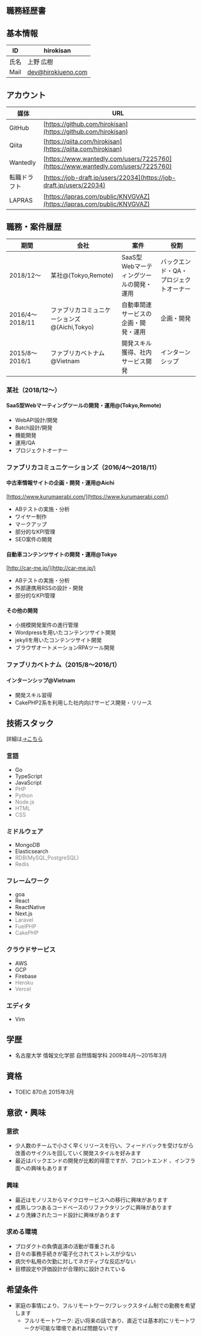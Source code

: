 職務経歴書
---

## 基本情報

| ID | hirokisan |
| - | - |
| 氏名 | 上野 広樹 |
| Mail | dev@hirokiueno.com |

## アカウント

| 媒体 | URL |
| - | - |
| GitHub | [https://github.com/hirokisan](https://github.com/hirokisan) |
| Qiita | [https://qiita.com/hirokisan](https://qiita.com/hirokisan) |
| Wantedly | [https://www.wantedly.com/users/7225760](https://www.wantedly.com/users/7225760) |
| 転職ドラフト | [https://job-draft.jp/users/22034](https://job-draft.jp/users/22034) |
| LAPRAS | [https://lapras.com/public/KNVGVAZ](https://lapras.com/public/KNVGVAZ) |

## 職務・案件履歴

| 期間 | 会社 | 案件 | 役割 |
| - | - | - | - |
| 2018/12〜 | 某社@(Tokyo,Remote) | SaaS型Webマーティングツールの開発・運用 | バックエンド・QA・プロジェクトオーナー |
| 2016/4〜2018/11 | ファブリカコミュニケーションズ@(Aichi,Tokyo) | 自動車関連サービスの企画・開発・運用 | 企画・開発 |
| 2015/8〜2016/1 | ファブリカベトナム@Vietnam | 開発スキル獲得、社内サービス開発 | インターンシップ |

### 某社（2018/12〜）

#### SaaS型Webマーティングツールの開発・運用@(Tokyo,Remote)

* WebAPI設計/開発
* Batch設計/開発
* 機能開発
* 運用/QA
* プロジェクトオーナー

### ファブリカコミュニケーションズ（2016/4〜2018/11）

#### 中古車情報サイトの企画・開発・運用@Aichi
[https://www.kurumaerabi.com/](https://www.kurumaerabi.com/)

* ABテストの実施・分析
* ワイヤー制作
* マークアップ
* 部分的なKPI管理
* SEO案件の開発

#### 自動車コンテンツサイトの開発・運用@Tokyo
[http://car-me.jp/](http://car-me.jp/)

* ABテストの実施・分析
* 外部連携用RSSの設計・開発
* 部分的なKPI管理

#### その他の開発
* 小規模開発案件の進行管理
* Wordpressを用いたコンテンツサイト開発
* jekyllを用いたコンテンツサイト開発
* ブラウザオートメーションRPAツール開発

### ファブリカベトナム（2015/8〜2016/1）

#### インターンシップ@Vietnam
* 開発スキル習得
* CakePHP2系を利用した社内向けサービス開発・リリース

## 技術スタック

詳細は[->こちら](./skill/README.md)

### 言語

* Go
* TypeScript
* JavaScript
* <span style="color: grey;">PHP</span>
* <span style="color: grey;">Python</span>
* <span style="color: grey;">Node.js</span>
* <span style="color: grey;">HTML</span>
* <span style="color: grey;">CSS</span>

### ミドルウェア

* MongoDB
* Elasticsearch
* <span style="color: grey;">RDB(MySQL,PostgreSQL)</span>
* <span style="color: grey;">Redis</span>

### フレームワーク

* goa
* React
* ReactNative
* Next.js
* <span style="color: grey;">Laravel</span>
* <span style="color: grey;">FuelPHP</span>
* <span style="color: grey;">CakePHP</span>

### クラウドサービス

* AWS
* GCP
* Firebase
* <span style="color: grey;">Heroku</span>
* <span style="color: grey;">Vercel</span>

### エディタ

* Vim

## 学歴

* 名古屋大学 情報文化学部 自然情報学科 2009年4月〜2015年3月

## 資格

* TOEIC 870点 2015年3月

## 意欲・興味

### 意欲

* 少人数のチームで小さく早くリリースを行い、フィードバックを受けながら改善のサイクルを回していく開発スタイルを好みます
* 最近はバックエンドの開発が比較的得意ですが、フロントエンド 、インフラ面への興味もあります

### 興味

* 最近はモノリスからマイクロサービスへの移行に興味があります
* 成熟しつつあるコードベースのリファクタリングに興味があります
* より洗練されたコード設計に興味があります

### 求める環境

* プロダクトの負債返済の活動が尊重される
* 日々の事務手続きが電子化されてストレスが少ない
* 病欠や私用の欠勤に対してネガティブな反応がない
* 目標設定や評価設計が合理的に設計されている

## 希望条件

* 家庭の事情により、フルリモートワーク/フレックスタイム制での勤務を希望します
  * フルリモートワーク: 近い将来の話であり、直近では基本的にリモートワークが可能な環境であれば問題ないです
